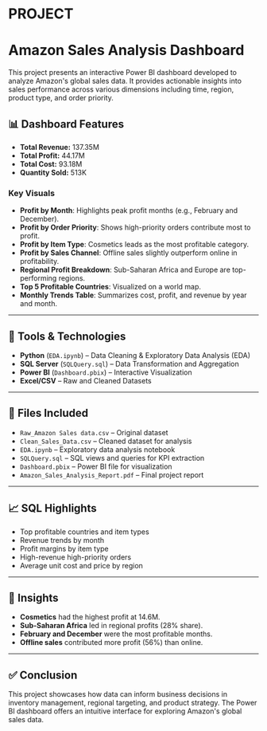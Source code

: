 # PROJECT
# Amazon Sales Analysis Dashboard

This project presents an interactive Power BI dashboard developed to analyze Amazon's global sales data. It provides actionable insights into sales performance across various dimensions including time, region, product type, and order priority.

## 📊 Dashboard Features

- **Total Revenue:** 137.35M  
- **Total Profit:** 44.17M  
- **Total Cost:** 93.18M  
- **Quantity Sold:** 513K

### Key Visuals
- **Profit by Month**: Highlights peak profit months (e.g., February and December).
- **Profit by Order Priority**: Shows high-priority orders contribute most to profit.
- **Profit by Item Type**: Cosmetics leads as the most profitable category.
- **Profit by Sales Channel**: Offline sales slightly outperform online in profitability.
- **Regional Profit Breakdown**: Sub-Saharan Africa and Europe are top-performing regions.
- **Top 5 Profitable Countries**: Visualized on a world map.
- **Monthly Trends Table**: Summarizes cost, profit, and revenue by year and month.

---

## 🧰 Tools & Technologies

- **Python** (`EDA.ipynb`) – Data Cleaning & Exploratory Data Analysis (EDA)
- **SQL Server** (`SQLQuery.sql`) – Data Transformation and Aggregation
- **Power BI** (`Dashboard.pbix`) – Interactive Visualization
- **Excel/CSV** – Raw and Cleaned Datasets

---

## 📁 Files Included

- `Raw_Amazon Sales data.csv` – Original dataset
- `Clean_Sales_Data.csv` – Cleaned dataset for analysis
- `EDA.ipynb` – Exploratory data analysis notebook
- `SQLQuery.sql` – SQL views and queries for KPI extraction
- `Dashboard.pbix` – Power BI file for visualization
- `Amazon_Sales_Analysis_Report.pdf` – Final project report

---

## 📈 SQL Highlights

- Top profitable countries and item types
- Revenue trends by month
- Profit margins by item type
- High-revenue high-priority orders
- Average unit cost and price by region

---

## 📌 Insights

- **Cosmetics** had the highest profit at 14.6M.
- **Sub-Saharan Africa** led in regional profits (28% share).
- **February and December** were the most profitable months.
- **Offline sales** contributed more profit (56%) than online.

---

## ✅ Conclusion

This project showcases how data can inform business decisions in inventory management, regional targeting, and product strategy. The Power BI dashboard offers an intuitive interface for exploring Amazon's global sales data.


